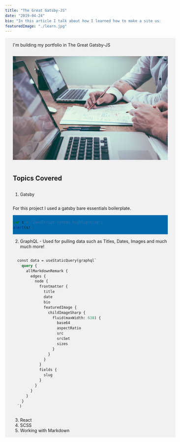 ```yaml
---
title: "The Great Gatsby-JS"
date: "2019-04-24"
bio: "In this article I talk about how I learned how to make a site using GatsbyJS and all the wonders of a static website"
featuredImage: "./learn.jpg"
---
```


<div style="display: flex; flex-direction: column; justify-content: center;
background-color:rgba(0, 0, 0, 0.0470588); text-align:left; vertical-align: middle; width: 100%;padding-left: 25px; padding-right: 25px;">

I'm building my portfolio in The Great Gatsby-JS

![Learn, Practice](./learn.jpg)

## Topics Covered

1. Gatsby

For this project I used a gatsby bare essentials boilerplate.

<div style="background-color: #006aad;">

```Javascript
var s = "JavaScript syntax highlighting";
alert(s);
```

</div>

2. GraphQL - Used for pulling data such as Titles, Dates, Images and much much more!

```GraphQL
  const data = useStaticQuery(graphql`
    query {
      allMarkdownRemark {
        edges {
          node {
            frontmatter {
              title
              date
              bio
              featuredImage {
                childImageSharp {
                  fluid(maxWidth: 630) {
                    base64
                    aspectRatio
                    src
                    srcSet
                    sizes
                  }
                }
              }
            }
            fields {
              slug
            }
          }
        }
      }
    }
  `)

```

3. React
4. SCSS
5. Working with Markdown

</div>
